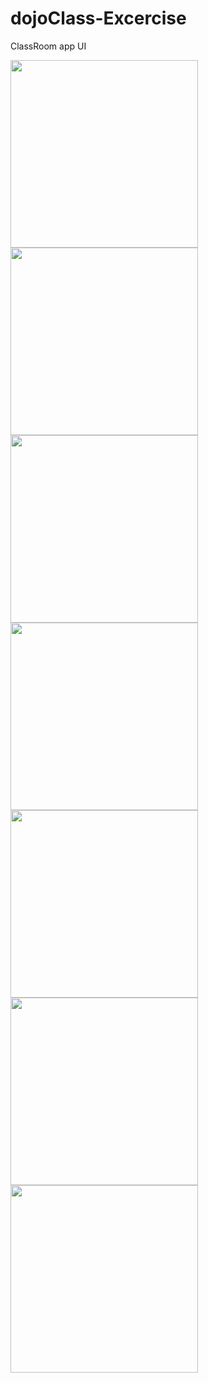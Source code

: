 # dojoClass-Excercise
ClassRoom app UI 


<img src="https://github.com/Threadripper92/dojoClass-Excercise/blob/master/Screenshot/Screenshot_1615922280.png" width="300">
<img src="https://github.com/Threadripper92/dojoClass-Excercise/blob/master/Screenshot-NEW/Screenshot_1616049094.png" width="300">
<img src="https://github.com/Threadripper92/dojoClass-Excercise/blob/master/Screenshot-NEW/Screenshot_1616049103.png" width="300">
<img src="https://github.com/Threadripper92/dojoClass-Excercise/blob/master/Screenshot-NEW/Screenshot_1616049107.png" width="300">
<img src="https://github.com/Threadripper92/dojoClass-Excercise/blob/master/Screenshot-NEW/Screenshot_1616049111.png" width="300">
<img src="https://github.com/Threadripper92/dojoClass-Excercise/blob/master/Screenshot-NEW/Screenshot_1616049115.png" width="300">
<img src="https://github.com/Threadripper92/dojoClass-Excercise/blob/master/Screenshot-NEW/Screenshot_1616049121.png" width="300">
